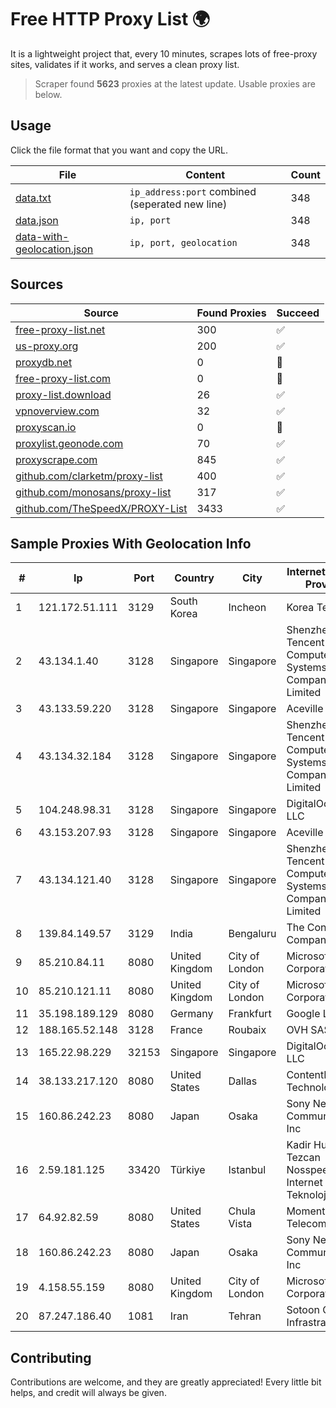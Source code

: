 
# Free HTTP Proxy List 🌍

It is a lightweight project that, every 10 minutes, scrapes lots of free-proxy sites, validates if it works, and serves a clean proxy list.


> Scraper found **5623** proxies at the latest update. Usable proxies are below.

## Usage

Click the file format that you want and copy the URL.


|File|Content|Count|
|----|-------|-----|
|[data.txt](https://raw.githubusercontent.com/themiralay/Proxy-List-World/master/data.txt)|`ip_address:port` combined (seperated new line)|348|
|[data.json](https://raw.githubusercontent.com/themiralay/Proxy-List-World/master/data.json)|`ip, port`|348|
|[data-with-geolocation.json](https://raw.githubusercontent.com/themiralay/Proxy-List-World/master/data-with-geolocation.json)|`ip, port, geolocation`|348|

## Sources

|Source|Found Proxies|Succeed|
|------|-------------|-------|
|[free-proxy-list.net](https://free-proxy-list.net)|300|✅|
|[us-proxy.org](https://www.us-proxy.org)|200|✅|
|[proxydb.net](http://proxydb.net)|0|🚫|
|[free-proxy-list.com](https://free-proxy-list.com/?page=&port=&type%5B%5D=http&type%5B%5D=https&up_time=0&search=Search)|0|🚫|
|[proxy-list.download](https://www.proxy-list.download/HTTP)|26|✅|
|[vpnoverview.com](https://vpnoverview.com/privacy/anonymous-browsing/free-proxy-servers)|32|✅|
|[proxyscan.io](https://www.proxyscan.io)|0|🚫|
|[proxylist.geonode.com](https://proxylist.geonode.com/api/proxy-list?limit=300&page=1&sort_by=lastChecked&sort_type=desc&protocols=http,https)|70|✅|
|[proxyscrape.com](https://api.proxyscrape.com/v2/?request=displayproxies&protocol=http&timeout=10000&country=all&ssl=all&anonymity=all)|845|✅|
|[github.com/clarketm/proxy-list](https://raw.githubusercontent.com/clarketm/proxy-list/master/proxy-list-raw.txt)|400|✅|
|[github.com/monosans/proxy-list](https://raw.githubusercontent.com/monosans/proxy-list/main/proxies/http.txt)|317|✅|
|[github.com/TheSpeedX/PROXY-List](https://raw.githubusercontent.com/TheSpeedX/PROXY-List/master/http.txt)|3433|✅|


## Sample Proxies With Geolocation Info

|#|Ip|Port|Country|City|Internet Service Provider|
|-|--|----|-------|----|-------------------------|
|1|121.172.51.111|3129|South Korea|Incheon|Korea Telecom|
|2|43.134.1.40|3128|Singapore|Singapore|Shenzhen Tencent Computer Systems Company Limited|
|3|43.133.59.220|3128|Singapore|Singapore|Aceville Pte.ltd|
|4|43.134.32.184|3128|Singapore|Singapore|Shenzhen Tencent Computer Systems Company Limited|
|5|104.248.98.31|3128|Singapore|Singapore|DigitalOcean, LLC|
|6|43.153.207.93|3128|Singapore|Singapore|Aceville Pte.ltd|
|7|43.134.121.40|3128|Singapore|Singapore|Shenzhen Tencent Computer Systems Company Limited|
|8|139.84.149.57|3129|India|Bengaluru|The Constant Company, LLC|
|9|85.210.84.11|8080|United Kingdom|City of London|Microsoft Corporation|
|10|85.210.121.11|8080|United Kingdom|City of London|Microsoft Corporation|
|11|35.198.189.129|8080|Germany|Frankfurt|Google LLC|
|12|188.165.52.148|3128|France|Roubaix|OVH SAS|
|13|165.22.98.229|32153|Singapore|Singapore|DigitalOcean, LLC|
|14|38.133.217.120|8080|United States|Dallas|ContentKeeper Technologies|
|15|160.86.242.23|8080|Japan|Osaka|Sony Network Communications Inc|
|16|2.59.181.125|33420|Türkiye|Istanbul|Kadir Huseyin Tezcan Nosspeed Internet Teknolojileri|
|17|64.92.82.59|8080|United States|Chula Vista|Momentum Telecom, Inc.|
|18|160.86.242.23|8080|Japan|Osaka|Sony Network Communications Inc|
|19|4.158.55.159|8080|United Kingdom|City of London|Microsoft Corporation|
|20|87.247.186.40|1081|Iran|Tehran|Sotoon Cloud Infrastracuture|



## Contributing

Contributions are welcome, and they are greatly appreciated! Every
little bit helps, and credit will always be given.

